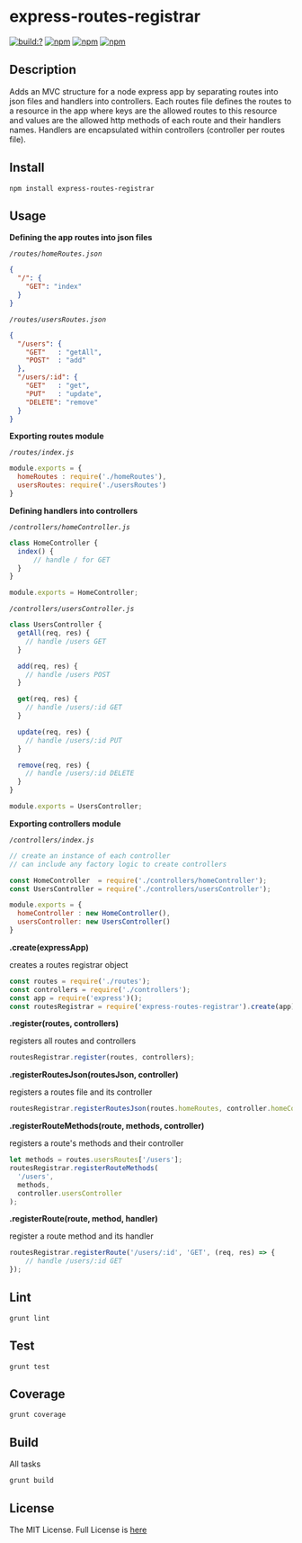 # express-routes-registrar

[![build:?](https://travis-ci.org/eyas-ranjous/express-routes-registrar.svg?branch=master)](https://travis-ci.org/eyas-ranjous/express-routes-registrar) [![npm](https://img.shields.io/npm/dm/express-routes-registrar.svg)](https://www.npmjs.com/packages/express-routes-registrar) [![npm](https://img.shields.io/npm/v/express-routes-registrar.svg)](https://www.npmjs.com/package/express-routes-registrar) [![npm](https://img.shields.io/badge/node-%3E=%206.0-blue.svg)](https://www.npmjs.com/package/express-routes-registrar)

## Description 
Adds an MVC structure for a node express app by separating routes into json files and handlers into controllers. Each routes file defines the routes to a resource in the app where keys are the allowed routes to this resource and values are the allowed http methods of each route and their handlers names. Handlers are encapsulated within controllers (controller per routes file).

## Install
```
npm install express-routes-registrar
```

## Usage 

**Defining the app routes into json files**

*`/routes/homeRoutes.json`*
```json
{
  "/": {
    "GET": "index"
  }
}
```

*`/routes/usersRoutes.json`*
```json
{
  "/users": {
    "GET"   : "getAll",
    "POST"  : "add"
  },
  "/users/:id": {
    "GET"   : "get",
    "PUT"   : "update",
    "DELETE": "remove"
  }
}
```

**Exporting routes module**

*`/routes/index.js`*
```javascript
module.exports = {
  homeRoutes : require('./homeRoutes'),
  usersRoutes: require('./usersRoutes')
}
```

**Defining handlers into controllers**

*`/controllers/homeController.js`*
```javascript
class HomeController {
  index() {
      // handle / for GET
  }
}

module.exports = HomeController;
```

*`/controllers/usersController.js`*
```javascript
class UsersController {
  getAll(req, res) {
    // handle /users GET
  }

  add(req, res) {
    // handle /users POST
  }

  get(req, res) {
    // handle /users/:id GET
  }

  update(req, res) {
    // handle /users/:id PUT
  }

  remove(req, res) {
    // handle /users/:id DELETE
  }
}

module.exports = UsersController;
```


**Exporting controllers module**

*`/controllers/index.js`*
```javascript
// create an instance of each controller
// can include any factory logic to create controllers

const HomeController  = require('./controllers/homeController');
const UsersController = require('./controllers/usersController');

module.exports = {
  homeController : new HomeController(),
  usersController: new UsersController()
}
```

**.create(expressApp)**

creates a routes registrar object
```javascript
const routes = require('./routes');
const controllers = require('./controllers');
const app = require('express')();
const routesRegistrar = require('express-routes-registrar').create(app);
```

**.register(routes, controllers)** 

registers all routes and controllers
```javascript
routesRegistrar.register(routes, controllers);
```

**.registerRoutesJson(routesJson, controller)** 

registers a routes file and its controller
```javascript
routesRegistrar.registerRoutesJson(routes.homeRoutes, controller.homeController);
```

**.registerRouteMethods(route, methods, controller)** 

registers a route's methods and their controller
```javascript
let methods = routes.usersRoutes['/users'];
routesRegistrar.registerRouteMethods(
  '/users',
  methods,
  controller.usersController
);
```

**.registerRoute(route, method, handler)** 

register a route method and its handler
```javascript
routesRegistrar.registerRoute('/users/:id', 'GET', (req, res) => {
    // handle /users/:id GET
});
```

## Lint
```
grunt lint
```

## Test
```
grunt test
```

## Coverage
```
grunt coverage
```

## Build
All tasks
```
grunt build
```

## License
The MIT License. Full License is [here](https://github.com/eyas-ranjous/express-routes-registrar/blob/master/LICENSE)
